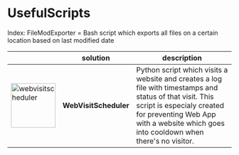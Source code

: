 # UsefulScripts

Index:
FileModExporter = Bash script which exports all files on a certain location based on last modified date

||solution|description
|--|--|--|
|<img src="https://github.com/user-attachments/assets/a0cdefba-bbfa-43ba-b3b5-b539722900f6" alt="webvisitscheduler" width="100"/>|**WebVisitScheduler**|Python script which visits a website and creates a log file with timestamps and status of that visit. This script is especialy created for preventing Web App with a website which goes into cooldown when there's no visitor.

